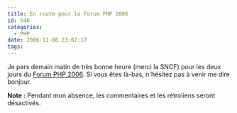 ```yaml
---
title: En route pour le Forum PHP 2006
id: 646
categories:
  - PHP
date: 2006-11-08 23:07:17
tags:
---
```


Je pars demain matin de très bonne heure (merci la SNCF) pour les deux jours du [Forum PHP 2006](http://afup.org/pages/forumphp2006/). Si vous êtes là-bas, n'hésitez pas à venir me dire bonjour.

**Note :** Pendant mon absence, les commentaires et les rétroliens seront désactivés.